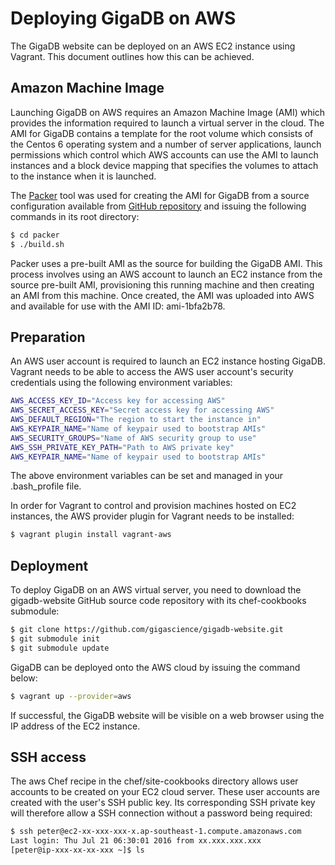 # Deploying GigaDB on AWS

The GigaDB website can be deployed on an AWS EC2 instance using Vagrant.
This document outlines how this can be achieved.

## Amazon Machine Image

Launching GigaDB on AWS requires an Amazon Machine Image (AMI) which
provides the information required to launch a virtual server in the
cloud. The AMI for GigaDB contains a template for the root volume which
consists of the Centos 6 operating system and a number of server
applications, launch permissions which control which AWS accounts can 
use the AMI to launch instances and a block device mapping that 
specifies the volumes to attach to the instance when it is launched.

The [Packer](https://www.packer.io) tool was used for creating the AMI
for GigaDB from a source configuration available from
[GitHub repository](https://github.com/pli888/vagrant-boxes) and issuing
the following commands in its root directory:

```sh
$ cd packer
$ ./build.sh
```

Packer uses a pre-built AMI as the source for building the GigaDB AMI.
This process involves using an AWS account to launch an EC2 instance 
from the source pre-built AMI, provisioning this running machine and 
then creating an AMI from this machine. Once created, the AMI was 
uploaded into AWS and available for use with the AMI ID: ami-1bfa2b78.

## Preparation

An AWS user account is required to launch an EC2 instance hosting
GigaDB. Vagrant needs to be able to access the AWS user account's 
security credentials using the following environment variables:

```bash
AWS_ACCESS_KEY_ID="Access key for accessing AWS"
AWS_SECRET_ACCESS_KEY="Secret access key for accessing AWS"
AWS_DEFAULT_REGION="The region to start the instance in"
AWS_KEYPAIR_NAME="Name of keypair used to bootstrap AMIs"
AWS_SECURITY_GROUPS="Name of AWS security group to use"
AWS_SSH_PRIVATE_KEY_PATH="Path to AWS private key"
AWS_KEYPAIR_NAME="Name of keypair used to bootstrap AMIs"
```

The above environment variables can be set and managed in your
.bash_profile file.

In order for Vagrant to control and provision machines hosted on EC2
instances, the AWS provider plugin for Vagrant needs to be installed:

```bash
$ vagrant plugin install vagrant-aws
```

## Deployment

To deploy GigaDB on an AWS virtual server, you need to download the 
gigadb-website GitHub source code repository with its chef-cookbooks 
submodule:

```bash
$ git clone https://github.com/gigascience/gigadb-website.git
$ git submodule init
$ git submodule update
```

GigaDB can be deployed onto the AWS cloud by issuing the command below:

```bash
$ vagrant up --provider=aws
```

If successful, the GigaDB website will be visible on a web browser
using the IP address of the EC2 instance.

## SSH access

The aws Chef recipe in the chef/site-cookbooks directory allows user
accounts to be created on your EC2 cloud server. These user accounts
are created with the user's SSH public key. Its corresponding SSH
private key will therefore allow a SSH connection without a password
being required:

```bash
$ ssh peter@ec2-xx-xxx-xxx-x.ap-southeast-1.compute.amazonaws.com
Last login: Thu Jul 21 06:30:01 2016 from xx.xxx.xxx.xxx
[peter@ip-xxx-xx-xx-xxx ~]$ ls

```